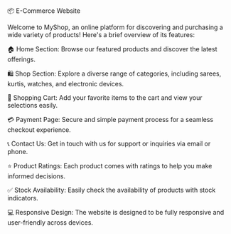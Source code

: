 
📦 E-Commerce Website

Welcome to MyShop, an online platform for discovering and purchasing a wide variety of products! Here's a brief overview of its features:

🏠 Home Section: Browse our featured products and discover the latest offerings.

🛍️ Shop Section: Explore a diverse range of categories, including sarees, kurtis, watches, and electronic devices.

🛒 Shopping Cart: Add your favorite items to the cart and view your selections easily.

💳 Payment Page: Secure and simple payment process for a seamless checkout experience.

📞 Contact Us: Get in touch with us for support or inquiries via email or phone.

⭐ Product Ratings: Each product comes with ratings to help you make informed decisions.

✅ Stock Availability: Easily check the availability of products with stock indicators.

💻 Responsive Design: The website is designed to be fully responsive and user-friendly across devices.
